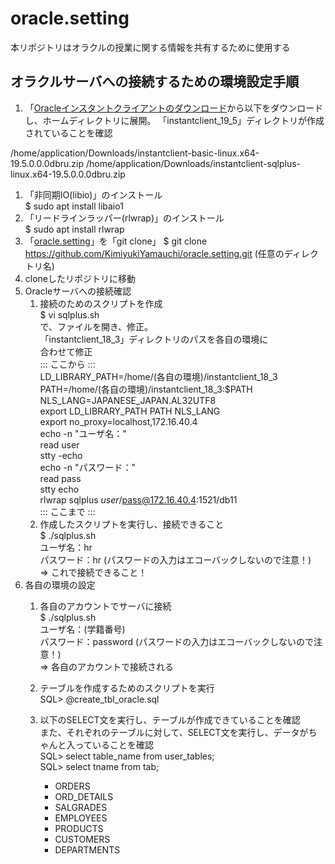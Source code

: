 # oracle.setting
本リポジトリはオラクルの授業に関する情報を共有するために使用する

## オラクルサーバへの接続するための環境設定手順

1. 「[Oracleインスタントクライアントのダウンロード](http://www.oracle.com/technetwork/jp/topics/index-099943-ja.html)から以下をダウンロードし、ホームディレクトリに展開。
「instantclient_19_5」ディレクトリが作成されていることを確認

/home/application/Downloads/instantclient-basic-linux.x64-19.5.0.0.0dbru.zip
/home/application/Downloads/instantclient-sqlplus-linux.x64-19.5.0.0.0dbru.zip
1. 「非同期IO(libio)」のインストール  
$ sudo apt install libaio1  
1. 「リードラインラッパー(rlwrap)」のインストール  
$ sudo apt install rlwrap  
1. 「[oracle.setting](https://github.com/KimiyukiYamauchi/oracle.setting.git)」を「git clone」
  $ git clone https://github.com/KimiyukiYamauchi/oracle.setting.git (任意のディレクトリ名)  
1. cloneしたリポジトリに移動  
1. Oracleサーバへの接続確認  
	1. 接続のためのスクリプトを作成  
$ vi sqlplus.sh<br >
で、ファイルを開き、修正。  
「instantclient_18_3」ディレクトリのパスを各自の環境に  
合わせて修正  
::: ここから :::  
LD_LIBRARY_PATH=/home/(各自の環境)/instantclient_18_3  
PATH=/home/(各自の環境)/instantclient_18_3:$PATH  
NLS_LANG=JAPANESE_JAPAN.AL32UTF8  
export LD_LIBRARY_PATH PATH NLS_LANG  
export no_proxy=localhost,172.16.40.4  
echo -n "ユーザ名："  
read user  
stty -echo  
echo -n "パスワード："  
read pass  
stty echo  
rlwrap sqlplus $user/$pass@172.16.40.4:1521/db11  
::: ここまで :::
	2. 作成したスクリプトを実行し、接続できること  
$ ./sqlplus.sh  
ユーザ名：hr  
パスワード：hr (パスワードの入力はエコーバックしないので注意！)  
=> これで接続できること！  
6. 各自の環境の設定
	1. 各自のアカウントでサーバに接続  
$ ./sqlplus.sh  
ユーザ名：(学籍番号)  
パスワード：password (パスワードの入力はエコーバックしないので注意！)  
=> 各自のアカウントで接続される  
	1. テーブルを作成するためのスクリプトを実行  
SQL> @create_tbl_oracle.sql  
	1. 以下のSELECT文を実行し、テーブルが作成できていることを確認  
また、それぞれのテーブルに対して、SELECT文を実行し、データがちゃんと入っていることを確認  
SQL> select table_name from user_tables;  
SQL> select tname from tab;

		- ORDERS
		- ORD_DETAILS
		- SALGRADES
		- EMPLOYEES
		- PRODUCTS
		- CUSTOMERS
		- DEPARTMENTS
